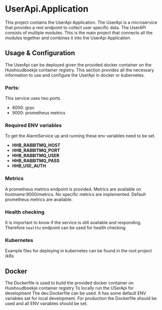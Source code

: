﻿# UserApi.Application
This project contains the UserApi Application. The UserApi is a microservice that provides a rest endpoint to collect user specific data.
The UserAPi consists of multiple modules. This is the main project that connects all the modules together and combines it into the UserApi Application.

## Usage & Configuration
The UserApi can be deployed given the provided docker container on the Huishoudboekje container registry.
This section provides all the necessary information to use and configure the UserApi in docker or kubernetes.

### Ports:
This service uses two ports
- 8000: grpc
- 9000: prometheus metrics

### Required ENV variables
To get the AlarmService up and running these env variables need to be set.
- **HHB_RABBITMQ_HOST**
- **HHB_RABBITMQ_PORT**
- **HHB_RABBITMQ_USER**
- **HHB_RABBITMQ_PASS**
- **HHB_USE_AUTH**

### Metrics
A prometheus metrics endpoint is provided. Metrics are available on _hostname_:9000/metrics. No specific metrics are implemented. Default prometheus metrics are available.

### Health checking
It is important to know if the service is still available and responding. Therefore `healthz` endpoint can be used for health checking

### Kubernetes
Example files for deploying in kubernetes can be found in the root project /k8s

## Docker
The Dockerfile is used to build the provided docker container on Huishoudboekje container registry
To locally run the USerApi for development The dev.Dockerfile can be used. It has some default ENV variables set for local development.
For production the Dockerfile should be used and all ENV variables should be set.





